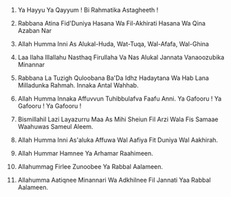 1.  Ya Hayyu Ya Qayyum ! Bi Rahmatika Astagheeth !

2.  Rabbana Atina Fid'Duniya Hasana Wa Fil-Akhirati Hasana Wa Qina Azaban Nar

3.  Allah Humma Inni As Alukal-Huda, Wat-Tuqa, Wal-Afafa, Wal-Ghina

4.  Laa Ilaha Illallahu Nasthaq Firullaha Va Nas Alukal Jannata Vanaoozubika Minannar

5.  Rabbana La Tuzigh Quloobana Ba'Da Idhz Hadaytana Wa Hab Lana Milladunka Rahmah. Innaka Antal Wahhab.

6.  Allah Humma Innaka Affuvvun Tuhibbulafva Faafu Anni. Ya Gafooru ! Ya Gafooru ! Ya Gafooru !

7.  Bismillahil Lazi Layazurru Maa As Mihi Sheiun Fil Arzi Wala Fis Samaae Waahuwas Sameul Aleem.

8.  Allah Humma Inni As'aluka Affuwa Wal Aafiya Fit Duniya Wal Aakhirah.

9.  Allah Hummar Hamnee Ya Arhamar Raahimeen.

10. Allahummag Firlee Zunoobee Ya Rabbal Aalameen.

11. Allahumma Aatiqnee Minannari Wa Adkhilnee Fil Jannati Yaa Rabbal Aalameen.
